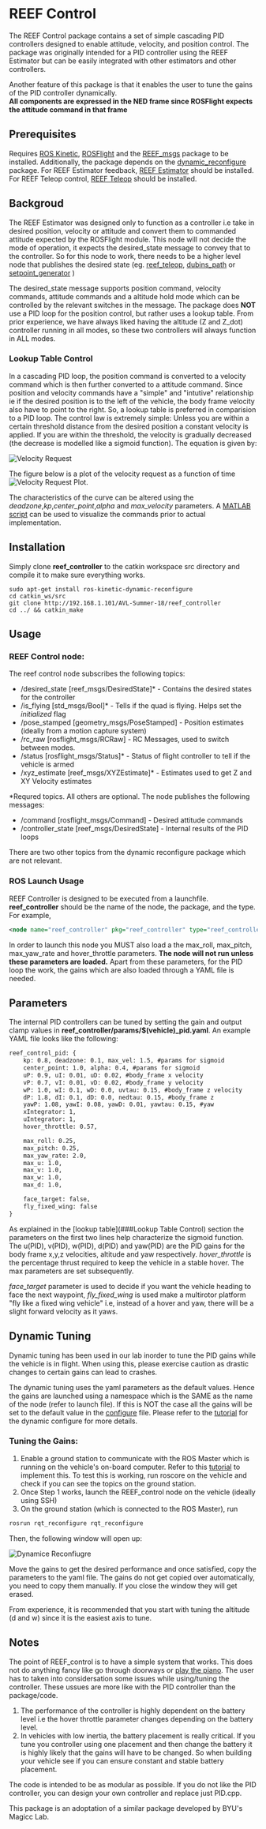 # REEF Control
The REEF Control package contains a set of simple cascading PID controllers designed to enable attitude, velocity, and position control. The package was originally intended for a PID controller using the REEF Estimator but can be easily integrated with other estimators and other controllers. 

Another feature of this package is that it enables the user to tune the gains of the PID controller dynamically.  
**All components are expressed in the NED frame since ROSFlight expects the attitude command in that frame**
## Prerequisites
Requires [ROS Kinetic](http://wiki.ros.org/kinetic/Installation), [ROSFlight](http://docs.rosflight.org/en/latest/user-guide/ros-setup/) and the [REEF_msgs](http://192.168.1.101/AVL-Summer-18/reef_msgs) package to be installed. Additionally, the package depends on the [dynamic_reconfigure](http://wiki.ros.org/dynamic_reconfigure) package.
For REEF Estimator feedback, [REEF Estimator](http://192.168.1.101/AVL-Summer-18/reef_estimator) should be installed. For REEF Teleop control, [REEF Teleop](http://192.168.1.101/AVL-Summer-18/reef_teleop) should be installed.

## Backgroud
The REEF Estimator was designed only to function as a controller i.e take in desired position, velocity or attitude and convert them to commanded attitude expected by the ROSFlight module. This node will not decide the mode of operation, it expects the desired_state message to convey that to the controller. So for this node to work, there needs to be a higher level node that publishes the desired state (eg. [reef_teleop](http://192.168.1.101/AVL-Summer-18/reef_teleop), [dubins_path](http://192.168.1.101/AVL-Summer-18/dubins_path) or [setpoint_generator](https://github.com/uncc-visionlab/setpoint_publisher)  )

The desired_state message supports position command, velocity commands, attitude commands and a altitude hold mode which can be controlled by the relevant switches in the message. The package does **NOT** use a PID loop for the position control, but rather uses a lookup table. From prior experience, we have always liked having the altitude (Z and Z_dot) controller running in all modes, so these two controllers will always function in ALL modes. 

### Lookup Table Control
In a cascading PID loop, the position command is converted to a velocity command which is then further converted to a attitude command. Since position and velocity commands have a "simple" and "intutive" relationship ie if the desired position is to the left of the vehicle, the body frame velocity also have to point to the right. So, a lookup table is preferred in comparision to a PID loop. The control law is extremely simple: Unless you are within a certain threshold distance from the desired position a constant velocity is applied. If you are within the threshold, the velocity is gradually decreased (the decrease is modelled like a sigmoid function). 
The equation is given by:

![Velocity Request](./docs/Sigmoid_Equation.png) 

The figure below is a plot of the velocity request as a function of time 
![Velocity Request Plot](./docs/velocity_request.jpg). 

The characteristics of the curve can be altered using the *deadzone*,*kp*,*center_point*,*alpha* and *max_velocity* parameters. A [MATLAB script](./scripts/configure_lookup_table.m) can be used to visualize the commands prior to actual implementation.

## Installation
Simply clone **reef_controller** to the catkin workspace src directory and compile it to make sure everything works.
```
sudo apt-get install ros-kinetic-dynamic-reconfigure
cd catkin_ws/src
git clone http://192.168.1.101/AVL-Summer-18/reef_controller
cd ../ && catkin_make
```
## Usage

### REEF Control node:
The reef control node subscribes the following topics:
 * /desired_state [reef_msgs/DesiredState]* - Contains the desired states for the controller
 * /is_flying [std_msgs/Bool]* - Tells if the quad is flying. Helps set the *initialized* flag
 * /pose_stamped [geometry_msgs/PoseStamped] - Position estimates (ideally from a motion capture system)
 * /rc_raw [rosflight_msgs/RCRaw] - RC Messages, used to switch between modes.
 * /status [rosflight_msgs/Status]* - Status of flight controller to tell if the vehicle is armed
 * /xyz_estimate [reef_msgs/XYZEstimate]* - Estimates used to get Z and XY Velocity estimates
 
 *Requred topics. All others are optional.
The node publishes the following messages:
* /command [rosflight_msgs/Command] - Desired attitude commands
* /controller_state [reef_msgs/DesiredState] - Internal results of the PID loops

There are two other topics from the dynamic reconfigure package which are not relevant. 

### ROS Launch Usage
REEF Controller is designed to be executed from a launchfile. **reef_controller** should be the name of the node, the package, and the type. For example,
```xml
<node name="reef_controller" pkg="reef_controller" type="reef_controller" output="screen"/>
```
In order to launch this node you MUST also load a the max_roll, max_pitch, max_yaw_rate and hover_throttle parameters. **The node will not run unless these parameters are loaded.** Apart from these parameters, for the PID loop the work, the gains which are also loaded through a YAML file is needed.
## Parameters
The internal PID controllers can be tuned by setting the gain and output clamp values in **reef_controller/params/$(vehicle)_pid.yaml**. An example YAML file looks like the following:
```xml
reef_control_pid: {
    kp: 0.8, deadzone: 0.1, max_vel: 1.5, #params for sigmoid
    center_point: 1.0, alpha: 0.4, #params for sigmoid
    uP: 0.9, uI: 0.01, uD: 0.02, #body_frame x velocity
    vP: 0.7, vI: 0.01, vD: 0.02, #body_frame y velocity
    wP: 1.0, wI: 0.1, wD: 0.0, uvtau: 0.15, #body_frame z velocity
    dP: 1.8, dI: 0.1, dD: 0.0, nedtau: 0.15, #body_frame z
    yawP: 1.08, yawI: 0.08, yawD: 0.01, yawtau: 0.15, #yaw
    xIntegrator: 1,
    uIntegrator: 1,
    hover_throttle: 0.57,

    max_roll: 0.25,
    max_pitch: 0.25,
    max_yaw_rate: 2.0,
    max_u: 1.0,
    max_v: 1.0,
    max_w: 1.0,
    max_d: 1.0,

    face_target: false,
    fly_fixed_wing: false
}
```

As explained in the [lookup table](###Lookup Table Control) section the parameters on the first two lines help characterize the sigmoid function.
The u(PID), v(PID), w(PID), d(PID) and yaw(PID) are the PID gains for the body frame x,y,z velocities, altitude and yaw respectively.
*hover_throttle* is the percentage thrust required to keep the vehicle in a stable hover. The max parameters are set subsequently. 

*face_target* parameter is used to decide if you want the vehicle heading to face the next waypoint, *fly_fixed_wing* is used make a multirotor platform "fly like a fixed wing vehicle" i.e, instead of a hover and yaw, there will be a slight forward velocity as it yaws.

## Dynamic Tuning
Dynamic tuning has been used in our lab inorder to tune the PID gains while the vehicle is in flight. When using this, please exercise caution as drastic changes to certain gains can lead to crashes. 

The dynamic tuning uses the yaml parameters as the default values. Hence the gains are launched using a namespace which is the SAME as the name of the node (refer to launch file). If this is NOT the case all the gains will be set to the default value in the [configure](./cfg/Gains.cfg) file. Please refer to the [tutorial](http://wiki.ros.org/dynamic_reconfigure/Tutorials/HowToWriteYourFirstCfgFile) for the dynamic configure for more details.

### Tuning the Gains:
1) Enable a ground station to communicate with the ROS Master which is running on the vehicle's on-board computer. Refer to this [tutorial](http://wiki.ros.org/ROS/Tutorials/MultipleMachines) to implement this. To test this is working, run roscore on the vehicle and check if you can see the topics on the ground station. 
2) Once Step 1 works, launch the REEF_control node on the vehicle (ideally using SSH)
3) On the ground station (which is connected to the ROS Master), run
```xml
rosrun rqt_reconfigure rqt_reconfigure
```
Then, the following window will open up:

![Dynamice Reconfiugre](./docs/Dynamic_Reconfigure.png)

Move the gains to get the desired performance and once satisfied, copy the parameters to the yaml file. The gains do not get copied over automatically, you need to copy them manually. If you close the window they will get erased. 

From experience, it is recommended that you start with tuning the altitude (d and w) since it is the easiest axis to tune. 
## Notes

The point of REEF_control is to have a simple system that works. This does not do anything fancy like go through doorways or [play the piano](https://www.ted.com/talks/vijay_kumar_robots_that_fly_and_cooperate?language=en). The user has to taken into considersation some issues while using/tuning the controller. These ussues are more like with the PID controller than the package/code.
1) The performance of the controller is highly dependent on the battery level i.e the hover throttle parameter changes depending on the battery level.
2) In vehicles with low inertia, the battery placement is really critical. If you tune you controller using one placement and then change the battery it is highly likely that the gains will have to be changed. So when building your vehicle see if you can ensure constant and stable battery placement.

The code is intended to be as modular as possible. If you do not like the PID controller, you can design your own controller and replace just PID.cpp. 

This package is an adoptation of a similar package developed by BYU's Magicc Lab. 
